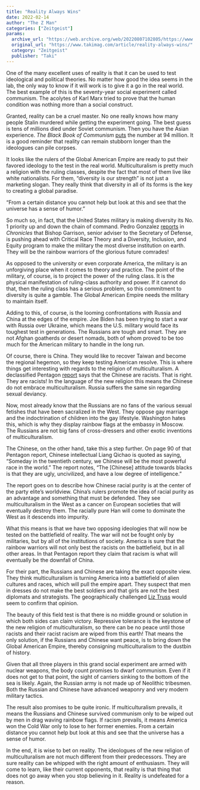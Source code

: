 ```yaml
---
title: "Reality Always Wins"
date: 2022-02-14
author: "The Z Man"
categories: ["Zeitgeist"]
params:
  archive_url: "https://web.archive.org/web/20220807102805/https://www.takimag.com/article/reality-always-wins/"
  original_url: "https://www.takimag.com/article/reality-always-wins/"
  category: "Zeitgeist"
  publisher: "Taki"
---
```


One of the many excellent uses of reality is that it can be used to test ideological and political theories. No matter how good the idea seems in the lab, the only way to know if it will work is to give it a go in the real world. The best example of this is the seventy-year social experiment called communism. The acolytes of Karl Marx tried to prove that the human condition was nothing more than a social construct.

Granted, reality can be a cruel master. No one really knows how many people Stalin murdered while getting the experiment going. The best guess is tens of millions died under Soviet communism. Then you have the Asian experience. _The Black Book of Communism_ [puts](https://web.archive.org/web/20220709113825/https://en.wikipedia.org/wiki/The_Black_Book_of_Communism) the number at 94 million. It is a good reminder that reality can remain stubborn longer than the ideologues can pile corpses.

It looks like the rulers of the Global American Empire are ready to put their favored ideology to the test in the real world. Multiculturalism is pretty much a religion with the ruling classes, despite the fact that most of them live like white nationalists. For them, “diversity is our strength” is not just a marketing slogan. They really think that diversity in all of its forms is the key to creating a global paradise.

“From a certain distance you cannot help but look at this and see that the universe has a sense of humor.”

So much so, in fact, that the United States military is making diversity its No. 1 priority up and down the chain of command. Pedro Gonzalez [reports](https://web.archive.org/web/20220709113825/https://www.chroniclesmagazine.org/blog/the-military-industrial-critical-race-theory-complex/) in _Chronicles_ that Bishop Garrison, senior adviser to the Secretary of Defense, is pushing ahead with Critical Race Theory and a Diversity, Inclusion, and Equity program to make the military the most diverse institution on earth. They will be the rainbow warriors of the glorious future comrades!

As opposed to the university or even corporate America, the military is an unforgiving place when it comes to theory and practice. The point of the military, of course, is to project the power of the ruling class. It is the physical manifestation of ruling-class authority and power. If it cannot do that, then the ruling class has a serious problem, so this commitment to diversity is quite a gamble. The Global American Empire needs the military to maintain itself.

Adding to this, of course, is the looming confrontations with Russia and China at the edges of the empire. Joe Biden has been trying to start a war with Russia over Ukraine, which means the U.S. military would face its toughest test in generations. The Russians are tough and smart. They are not Afghan goatherds or desert nomads, both of whom proved to be too much for the American military to handle in the long run.

Of course, there is China. They would like to recover Taiwan and become the regional hegemon, so they keep testing American resolve. This is where things get interesting with regards to the religion of multiculturalism. A declassified Pentagon [report](https://web.archive.org/web/20220709113825/https://www.esd.whs.mil/Portals/54/Documents/FOID/Reading%20Room/Litigation_Release/Litigation%20Release%20-%20The%20Strategic%20Consequences%20of%20Chinese%20Racism%20%20201301.pdf) says that the Chinese are racists. That is right. They are racists! In the language of the new religion this means the Chinese do not embrace multiculturalism. Russia suffers the same sin regarding sexual deviancy.

Now, most already know that the Russians are no fans of the various sexual fetishes that have been sacralized in the West. They oppose gay marriage and the indoctrination of children into the gay lifestyle. Washington hates this, which is why they display rainbow flags at the embassy in Moscow. The Russians are not big fans of cross-dressers and other exotic inventions of multiculturalism.

The Chinese, on the other hand, take this a step further. On page 90 of that Pentagon report, Chinese intellectual Liang Qichao is quoted as saying, “Someday in the twentieth century, we Chinese will be the most powerful race in the world.” The report notes, “The [Chinese] attitude towards blacks is that they are ugly, uncivilized, and have a low degree of intelligence.”

The report goes on to describe how Chinese racial purity is at the center of the party elite’s worldview. China’s rulers promote the idea of racial purity as an advantage and something that must be defended. They see multiculturalism in the West as a cancer on European societies that will eventually destroy them. The racially pure Han will come to dominate the West as it descends into impurity.

What this means is that we have two opposing ideologies that will now be tested on the battlefield of reality. The war will not be fought only by militaries, but by all of the institutions of society. America is sure that the rainbow warriors will not only best the racists on the battlefield, but in all other areas. In that Pentagon report they claim that racism is what will eventually be the downfall of China.

For their part, the Russians and Chinese are taking the exact opposite view. They think multiculturalism is turning America into a battlefield of alien cultures and races, which will pull the empire apart. They suspect that men in dresses do not make the best soldiers and that girls are not the best diplomats and strategists. The geographically challenged [Liz Truss](https://web.archive.org/web/20220709113825/https://www.zerohedge.com/markets/biden-warns-world-war-whils-truss-says-rostov-and-voronezh-are-not-russian) would seem to confirm that opinion.

The beauty of this field test is that there is no middle ground or solution in which both sides can claim victory. Repressive tolerance is the keystone of the new religion of multiculturalism, so there can be no peace until those racists and their racist racism are wiped from this earth! That means the only solution, if the Russians and Chinese want peace, is to bring down the Global American Empire, thereby consigning multiculturalism to the dustbin of history.

Given that all three players in this grand social experiment are armed with nuclear weapons, the body count promises to dwarf communism. Even if it does not get to that point, the sight of carriers sinking to the bottom of the sea is likely. Again, the Russian army is not made up of Neolithic tribesmen. Both the Russian and Chinese have advanced weaponry and very modern military tactics.

The result also promises to be quite ironic. If multiculturalism prevails, it means the Russians and Chinese survived communism only to be wiped out by men in drag waving rainbow flags. If racism prevails, it means America won the Cold War only to lose to her former enemies. From a certain distance you cannot help but look at this and see that the universe has a sense of humor.

In the end, it is wise to bet on reality. The ideologues of the new religion of multiculturalism are not much different from their predecessors. They are sure reality can be whipped with the right amount of enthusiasm. They will come to learn, like their current opponents, that reality is that thing that does not go away when you stop believing in it. Reality is undefeated for a reason.
